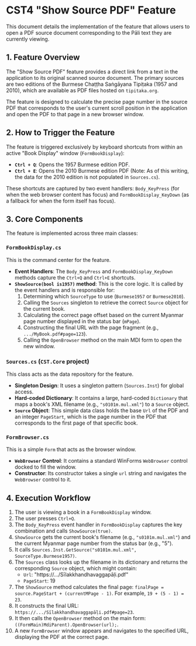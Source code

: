 # CST4 "Show Source PDF" Feature

This document details the implementation of the feature that allows users to open a PDF source document corresponding to the Pāli text they are currently viewing.

## 1. Feature Overview

The "Show Source PDF" feature provides a direct link from a text in the application to its original scanned source document. The primary sources are two editions of the Burmese Chaṭṭha Saṅgāyana Tipiṭaka (1957 and 2010), which are available as PDF files hosted on `tipitaka.org`.

The feature is designed to calculate the precise page number in the source PDF that corresponds to the user's current scroll position in the application and open the PDF to that page in a new browser window.

## 2. How to Trigger the Feature

The feature is triggered exclusively by keyboard shortcuts from within an active "Book Display" window (`FormBookDisplay`):

-   **`Ctrl + Q`**: Opens the 1957 Burmese edition PDF.
-   **`Ctrl + E`**: Opens the 2010 Burmese edition PDF (Note: As of this writing, the data for the 2010 edition is not populated in `Sources.cs`).

These shortcuts are captured by two event handlers: `Body_KeyPress` (for when the web browser content has focus) and `FormBookDisplay_KeyDown` (as a fallback for when the form itself has focus).

## 3. Core Components

The feature is implemented across three main classes:

### `FormBookDisplay.cs`
This is the command center for the feature.
-   **Event Handlers**: The `Body_KeyPress` and `FormBookDisplay_KeyDown` methods capture the `Ctrl+Q` and `Ctrl+E` shortcuts.
-   **`ShowSource(bool is1957)` method**: This is the core logic. It is called by the event handlers and is responsible for:
    1.  Determining which `SourceType` to use (`Burmese1957` or `Burmese2010`).
    2.  Calling the `Sources` singleton to retrieve the correct `Source` object for the current book.
    3.  Calculating the correct page offset based on the current Myanmar page number displayed in the status bar (`mPage`).
    4.  Constructing the final URL with the page fragment (e.g., `.../MyBook.pdf#page=123`).
    5.  Calling the `OpenBrowser` method on the main MDI form to open the new window.

### `Sources.cs` (`CST.Core` project)
This class acts as the data repository for the feature.
-   **Singleton Design**: It uses a singleton pattern (`Sources.Inst`) for global access.
-   **Hard-coded Dictionary**: It contains a large, hard-coded `Dictionary` that maps a book's XML filename (e.g., `"s0101m.mul.xml"`) to a `Source` object.
-   **`Source` Object**: This simple data class holds the base `Url` of the PDF and an integer `PageStart`, which is the page number in the PDF that corresponds to the first page of that specific book.

### `FormBrowser.cs`
This is a simple `Form` that acts as the browser window.
-   **`WebBrowser` Control**: It contains a standard WinForms `WebBrowser` control docked to fill the window.
-   **Constructor**: Its constructor takes a single `url` string and navigates the `WebBrowser` control to it.

## 4. Execution Workflow

1.  The user is viewing a book in a `FormBookDisplay` window.
2.  The user presses `Ctrl+Q`.
3.  The `Body_KeyPress` event handler in `FormBookDisplay` captures the key combination and calls `ShowSource(true)`.
4.  `ShowSource` gets the current book's filename (e.g., `"s0101m.mul.xml"`) and the current Myanmar page number from the status bar (e.g., "5").
5.  It calls `Sources.Inst.GetSource("s0101m.mul.xml", SourceType.Burmese1957)`.
6.  The `Sources` class looks up the filename in its dictionary and returns the corresponding `Source` object, which might contain:
    -   `Url`: "https://.../Sīlakkhandhavaggapāḷi.pdf"
    -   `PageStart`: 19
7.  The `ShowSource` method calculates the final page: `finalPage = source.PageStart + (currentMPage - 1)`. For example, `19 + (5 - 1) = 23`.
8.  It constructs the final URL: `https://.../Sīlakkhandhavaggapāḷi.pdf#page=23`.
9.  It then calls the `OpenBrowser` method on the main form: `((FormMain)MdiParent).OpenBrowser(url);`.
10. A new `FormBrowser` window appears and navigates to the specified URL, displaying the PDF at the correct page.
